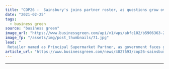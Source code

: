 ```yaml
---
title: "COP26 -  Sainsbury's joins partner roster, as questions grow over Summit plans"
date: "2021-02-25"
tags: 
  - business green
source: "business green"
image_url: "https://www.businessgreen.com/api/v1/wps/abfc102/b5906363-2b8c-4879-995e-89fd01dec54c/2/sainsbury-s-truck-25-185x114.jpg"
image_fp: "/assets/img/post_thumbnails/71.jpg"
lead: "
 Retailer named as Principal Supermarket Partner, as government faces growing calls to clarify plans for crucial Glasgow Summit ..."
article_url: "https://www.businessgreen.com/news/4027693/cop26-sainsbury-joins-partner-roster-questions-grow-summit-plans"
---
```


---
